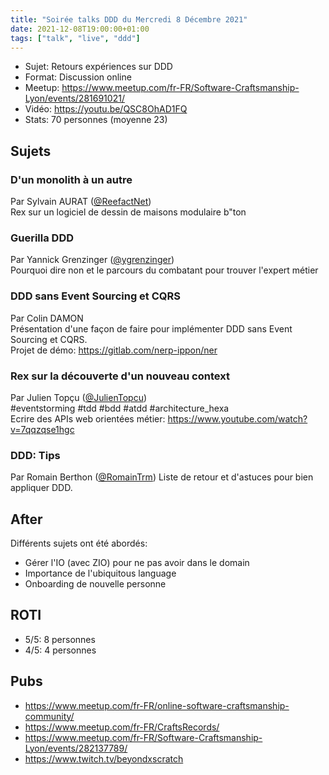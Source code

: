 ```yaml
---
title: "Soirée talks DDD du Mercredi 8 Décembre 2021"
date: 2021-12-08T19:00:00+01:00
tags: ["talk", "live", "ddd"]
---
```


- Sujet: Retours expériences sur DDD
- Format: Discussion online
- Meetup: https://www.meetup.com/fr-FR/Software-Craftsmanship-Lyon/events/281691021/
- Vidéo: https://youtu.be/QSC8OhAD1FQ
- Stats: 70 personnes (moyenne 23)

## Sujets

### D'un monolith à un autre
Par Sylvain AURAT ([@ReefactNet](https://twitter.com/ReefactNet))  
Rex sur un logiciel de dessin de maisons modulaire b"ton  

### Guerilla DDD
Par Yannick Grenzinger ([@ygrenzinger](https://twitter.com/ygrenzinger))  
Pourquoi dire non et le parcours du combatant pour trouver l'expert métier

### DDD sans Event Sourcing et CQRS
Par Colin DAMON  
Présentation d'une façon de faire pour implémenter DDD sans Event Sourcing et CQRS.  
Projet de démo: https://gitlab.com/nerp-ippon/ner

### Rex sur la découverte d'un nouveau context
Par Julien Topçu ([@JulienTopcu](https://twitter.com/JulienTopcu))  
#eventstorming #tdd #bdd #atdd #architecture_hexa  
Ecrire des APIs web orientées métier: https://www.youtube.com/watch?v=7qqzqse1hgc

### DDD: Tips
Par Romain Berthon ([@RomainTrm](https://twitter.com/RomainTrm))
Liste de retour et d'astuces pour bien appliquer DDD.

## After
Différents sujets ont été abordés:
- Gérer l'IO (avec ZIO) pour ne pas avoir dans le domain
- Importance de l'ubiquitous language
- Onboarding de nouvelle personne

## ROTI
* 5/5: 8 personnes
* 4/5: 4 personnes

## Pubs
- https://www.meetup.com/fr-FR/online-software-craftsmanship-community/
- https://www.meetup.com/fr-FR/CraftsRecords/
- https://www.meetup.com/fr-FR/Software-Craftsmanship-Lyon/events/282137789/
- https://www.twitch.tv/beyondxscratch



